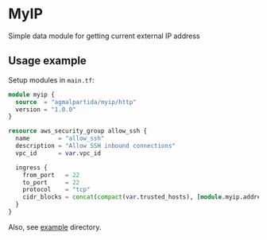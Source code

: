 # MyIP

Simple data module for getting current external IP address

## Usage example

Setup modules in `main.tf`:

```terraform
module myip {
  source  = "agmalpartida/myip/http"
  version = "1.0.0"
}

resource aws_security_group allow_ssh {
  name        = "allow_ssh"
  description = "Allow SSH inbound connections"
  vpc_id      = var.vpc_id

  ingress {
    from_port   = 22
    to_port     = 22
    protocol    = "tcp"
    cidr_blocks = concat(compact(var.trusted_hosts), [module.myip.address])
  }
}
```

Also, see [example](/example) directory.
